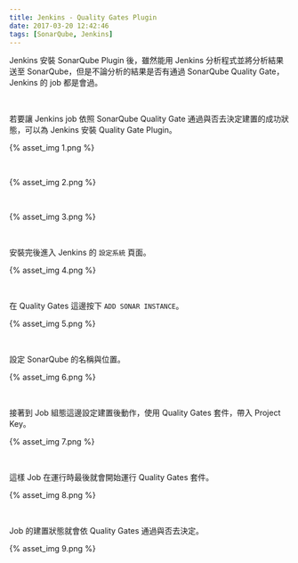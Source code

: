 ```yaml
---
title: Jenkins - Quality Gates Plugin
date: 2017-03-20 12:42:46
tags: [SonarQube, Jenkins]
---
```


Jenkins 安裝 SonarQube Plugin 後，雖然能用 Jenkins 分析程式並將分析結果送至 SonarQube，但是不論分析的結果是否有通過 SonarQube Quality Gate， Jenkins 的 job 都是會過。  

<!-- More -->

<br/>


若要讓 Jenkins job 依照 SonarQube Quality Gate 通過與否去決定建置的成功狀態，可以為 Jenkins 安裝 Quality Gate Plugin。  

{% asset_img 1.png %}

<br/>


{% asset_img 2.png %}

<br/>
  
  
{% asset_img 3.png %}

<br/>


安裝完後進入 Jenkins 的 `設定系統` 頁面。

{% asset_img 4.png %}

<br/>


在 Quality Gates 這邊按下 `ADD SONAR INSTANCE`。  

{% asset_img 5.png %}

<br/>


設定 SonarQube 的名稱與位置。  

{% asset_img 6.png %}

<br/>


接著到 Job 組態這邊設定建置後動作，使用 Quality Gates 套件，帶入 Project Key。  

{% asset_img 7.png %}

<br/>


這樣 Job 在運行時最後就會開始運行 Quality Gates 套件。  

{% asset_img 8.png %}

<br/>


Job 的建置狀態就會依 Quality Gates 通過與否去決定。  

{% asset_img 9.png %}

<br/>
